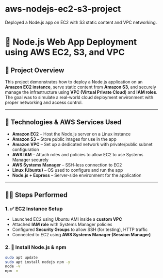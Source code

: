 # aws-nodejs-ec2-s3-project
Deployed a Node.js app on EC2 with S3 static content and VPC networking.
# 🚀 Node.js Web App Deployment using AWS EC2, S3, and VPC

## 📌 Project Overview

This project demonstrates how to deploy a Node.js application on an **Amazon EC2 instance**, serve static content from **Amazon S3**, and securely manage the infrastructure using **VPC (Virtual Private Cloud)** and **IAM roles**. The goal was to simulate a real-world cloud deployment environment with proper networking and access control.

---

## 🧰 Technologies & AWS Services Used

- **Amazon EC2** – Host the Node.js server on a Linux instance
- **Amazon S3** – Store public images for use in the app
- **Amazon VPC** – Set up a dedicated network with private/public subnet configuration
- **AWS IAM** – Attach roles and policies to allow EC2 to use Systems Manager securely
- **AWS Systems Manager** – SSH-less connection to EC2
- **Linux (Ubuntu)** – OS used to configure and run the app
- **Node.js + Express** – Server-side environment for the application

---

## 🧑‍💻 Steps Performed

### 1. ✅ EC2 Instance Setup
- Launched EC2 using Ubuntu AMI inside a **custom VPC**
- Attached **IAM role** with Systems Manager policies
- Configured **Security Groups** to allow SSH (for testing), HTTP traffic
- Connected to EC2 using **AWS Systems Manager (Session Manager)**

### 2. 🧠 Install Node.js & npm
```bash
sudo apt update
sudo apt install nodejs npm -y
node -v
npm -v
